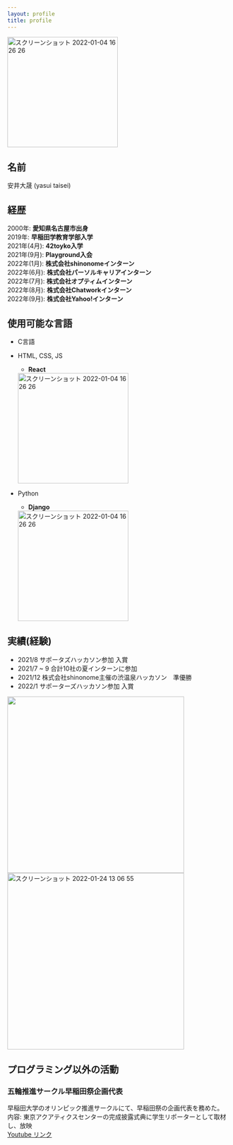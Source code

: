 ```yaml
---
layout: profile
title: profile
---
```


<img width="250" alt="スクリーンショット 2022-01-04 16 26 26" src="https://user-images.githubusercontent.com/78260526/148023836-bd093d0f-82a8-4e39-9dc8-7ad09ff79765.png">

## 名前
安井大晟 (yasui taisei)  

## 経歴
2000年: **愛知県名古屋市出身**  
2019年: **早稲田学教育学部入学**   
2021年(4月): **42toyko入学**  
2021年(9月): **Playground入会**  
2022年(1月): **株式会社shinonomeインターン**  
2022年(6月): **株式会社パーソルキャリアインターン**  
2022年(7月): **株式会社オプティムインターン**  
2022年(8月): **株式会社Chatworkインターン**  
2022年(9月): **株式会社Yahoo!インターン**  


## 使用可能な言語
- C言語
- HTML, CSS, JS
  - **React**
  <img width="250" alt="スクリーンショット 2022-01-04 16 26 26" src="https://user-images.githubusercontent.com/78260526/148027763-6651421f-7c56-4863-aac3-84454dffda16.png">


- Python
  - **Django**
  <img width="250" alt="スクリーンショット 2022-01-04 16 26 26" src="https://user-images.githubusercontent.com/78260526/148027765-528d5aa8-9078-4e9a-b68d-94f77ec6f332.png">

## 実績(経験)
- 2021/8 サポータズハッカソン参加 入賞
- 2021/7 ~ 9 合計10社の夏インターンに参加
- 2021/12 株式会社shinonome主催の渋温泉ハッカソン　準優勝
- 2022/1 サポーターズハッカソン参加 入賞

<img width="400" src="https://user-images.githubusercontent.com/78260526/152305477-986366a6-fb10-44d6-8b5e-db7beb802d33.png">


<img width="400" alt="スクリーンショット 2022-01-24 13 06 55" src="https://user-images.githubusercontent.com/78260526/150720476-423eb23c-cceb-410d-bfe0-0f93f60abd16.png">



## プログラミング以外の活動
### 五輪推進サークル早稲田祭企画代表
早稲田大学のオリンピック推進サークルにて、早稲田祭の企画代表を務めた。  
内容: 東京アクアティクスセンターの完成披露式典に学生リポーターとして取材し、放映  
[Youtube リンク](https://youtu.be/WkJMbKUOCmc)  

